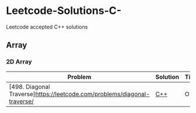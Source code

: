 # Leetcode-Solutions-C-
Leetcode accepted C++ solutions

## Array

### 2D Array

|Problem|Solution|Time|Space|Difficulty|Tag|
|-----|---------------- | --------------- | --------------- | --------------- | --------------- |
|[498. Diagonal Traverse]https://leetcode.com/problems/diagonal-traverse/|[C++](Array/diagonal_traverse.cpp)|O(n)|O(n)|Medium||